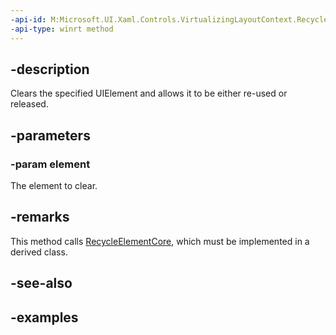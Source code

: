 ```yaml
---
-api-id: M:Microsoft.UI.Xaml.Controls.VirtualizingLayoutContext.RecycleElement(Windows.UI.Xaml.UIElement)
-api-type: winrt method
---
```


## -description

Clears the specified UIElement and allows it to be either re-used or released.

## -parameters

### -param element

The element to clear.

## -remarks

This method calls [RecycleElementCore](virtualizinglayoutcontext_recycleelementcore_841643362.md), which must be implemented in a derived class.

## -see-also

## -examples

